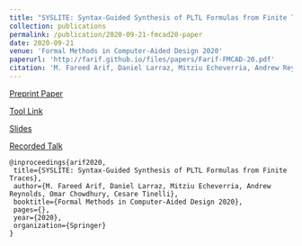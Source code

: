 ```yaml
---
title: "SYSLITE: Syntax-Guided Synthesis of PLTL Formulas from Finite Traces"
collection: publications
permalink: /publication/2020-09-21-fmcad20-paper
date: 2020-09-21
venue: 'Formal Methods in Computer-Aided Design 2020'
paperurl: 'http://farif.github.io/files/papers/Farif-FMCAD-20.pdf'
citation: 'M. Fareed Arif, Daniel Larraz, Mitziu Echeverria, Andrew Reynolds, Omar Chowdhury and Cesare Tinelli, <b>FMCAD 2020</b> - Formal Methods in Computer-Aided Design'
---
```


<a href='https://github.com/CLC-UIowa/SySLite/blob/master/tech-report.pdf'>Preprint Paper</a>

<a href='https://github.com/CLC-UIowa/SySLite'>Tool Link</a>

<a href='https://iowa-my.sharepoint.com/:p:/g/personal/marif_uiowa_edu/Ec7EDSSCXgdLrMuzikmR99IBe3IH9d2nGF_7mvUkakvwMg?e=NlarZm'>Slides</a>

<a href='https://www.loom.com/share/29fde3b1bd1c4de081d4df450ad0d9c6'>Recorded Talk</a>

 ~~~ 
 @inproceedings{arif2020,
  title={SYSLITE: Syntax-Guided Synthesis of PLTL Formulas from Finite Traces},
  author={M. Fareed Arif, Daniel Larraz, Mitziu Echeverria, Andrew Reynolds, Omar Chowdhury, Cesare Tinelli},
  booktitle={Formal Methods in Computer-Aided Design 2020},
  pages={},
  year={2020},
  organization={Springer}
}
 ~~~ 